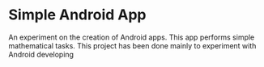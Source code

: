 # Simple Android App

An experiment on the creation of Android apps. This app performs simple mathematical tasks. This project has been done mainly to experiment with Android developing
